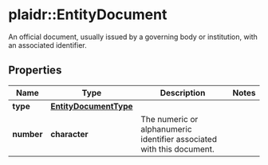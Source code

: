 # plaidr::EntityDocument

An official document, usually issued by a governing body or institution, with an associated identifier.

## Properties
Name | Type | Description | Notes
------------ | ------------- | ------------- | -------------
**type** | [**EntityDocumentType**](EntityDocumentType.md) |  | 
**number** | **character** | The numeric or alphanumeric identifier associated with this document. | 


